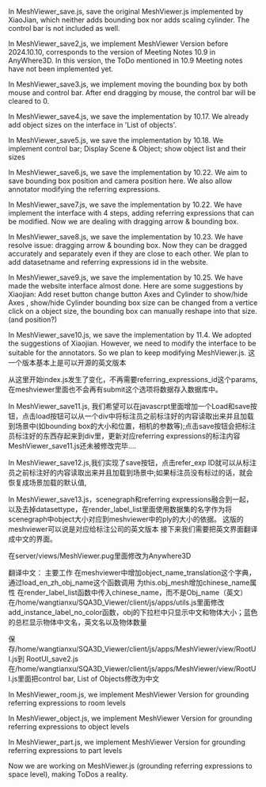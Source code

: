 In MeshViewer_save.js, save the original MeshViewer.js implemented by XiaoJian, which neither adds
bounding box nor adds scaling cylinder. The control bar is not included as well.

In MeshViewer_save2,js, we implement MeshViewer Version before 2024.10.10, corresponds to the version of Meeting Notes 10.9 in AnyWhere3D. In this version, the ToDo mentioned in 10.9 Meeting notes have not been implemented yet.

In MeshViewer_save3.js, we implement moving the bounding box by both mouse and control bar. After 
end dragging by mouse, the control bar will be cleared to 0.


In MeshViewer_save4.js, we save the implementation by 10.17. We already add object sizes on the interface in
'List of objects'.


In MeshViewer_save5.js, we save the implementation by 10.18. We implement control bar; Display Scene & Object;
show object list and their sizes

In MeshViewer_save6.js, we save the implementation by 10.22. We aim to save bounding box position and camera position here. We also allow annotator modifying the referring expressions.


In MeshViewer_save7.js, we save the implementation by 10.22. We have implement the interface with 4 steps, adding referring expressions that can be modified. Now we are dealing with dragging arrow & bounding box.


In MeshViewer_save8.js, we save the implementation by 10.23. We have resolve issue: dragging arrow & bounding box.
Now they can be dragged accurately and separately even if they are close to each other. We plan to add datasetname and referring expressions id in the website.


In MeshViewer_save9.js, we save the implementation by 10.25. We have made the website interface almost done. Here are some
suggestions by Xiaojian: 
    Add reset button
    change button Axes and Cylinder to show/hide Axes , show/hide Cylinder
    bounding box size can be changed from a vertice
    click on a object size, the bounding box can manually reshape into that size.(and position?)

In MeshViewer_save10.js, we save the implementation by 11.4. We adopted the suggestions of Xiaojian. 
However, we need to modify the interface to be suitable for the annotators. So we plan to keep modifying MeshViewer.js.
这一个版本基本上是可以开源的英文版本

从这里开始index.js发生了变化，不再需要referring_expressions_id这个params, 在meshviewer里面也不会再有submit这个选项将数据存入数据库中。

In MeshViewer_save11.js, 我们希望可以在javascrpt里面增加一个Load和save按钮，点击load按钮可以从一个div中将标注员之前标注好的内容读取出来并且加载到场景中(如bounding box的大小和位置，相机的参数等);点击save按钮会把标注员标注好的东西存起来到div里，更新对应referring expressions的标注内容
MeshViewer_save11.js还未被修改完毕....

In MeshViewer_save12.js,我们实现了save按钮，点击refer_exp ID就可以从标注员之前标注好的内容读取出来并且加载到场景中;如果标注员没有标过的话，就会恢复成场景加载的默认值, 

In MeshViewer_save13.js，scenegraph和referring expressions融合到一起，以及去掉datasettype，在render_label_list里面使用数据集的名字作为将scenegraph中object大小对应到meshviewer中的ply的大小的依据。
这版的meshviewer可以说是对应给标注公司的英文版本
接下来我们需要把英文界面翻译成中文的界面。

在server/views/MeshViewer.pug里面修改为Anywhere3D

翻译中文：
主要工作
在meshviewer中增加object_name_translation这个字典，通过load_en_zh_obj_name这个函数调用
为this.obj_mesh增加chinese_name属性
在render_label_list函数中传入chinese_name，而不是Obj_name（英文）
在/home/wangtianxu/SQA3D_Viewer/client/js/apps/utils.js里面修改add_instance_label_no_color函数，obj的下拉栏中只显示中文和物体大小；蓝色的总栏显示物体中文名，英文名以及物体数量

保存/home/wangtianxu/SQA3D_Viewer/client/js/apps/MeshViewer/view/RootUI.js到 RootUI_save2.js
在/home/wangtianxu/SQA3D_Viewer/client/js/apps/MeshViewer/view/RootUI.js里面把control bar, List of Objects修改为中文


In MeshViewer_room.js, we implement MeshViewer Version for grounding referring expressions to room levels

In MeshViewer_object.js, we implement MeshViewer Version for grounding referring expressions to object levels

In MeshViewer_part.js, we implement MeshViewer Version for grounding referring expressions to part levels

Now we are working on MeshViewer.js (grounding referring expressions to space level), making ToDos a reality.

